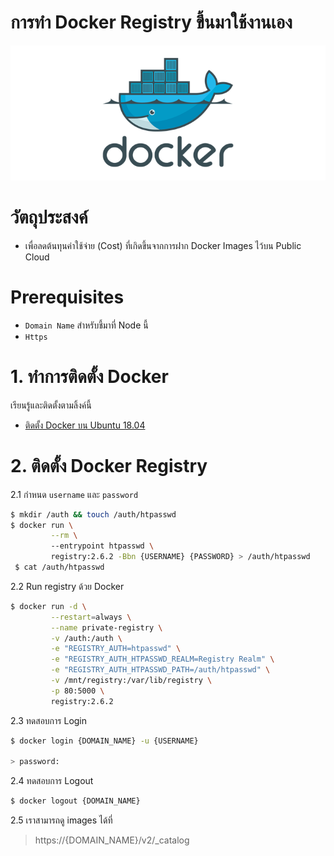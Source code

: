 # การทำ Docker Registry ขึ้นมาใช้งานเอง  

![](./docker-registry-private.png?t=1)

# วัตถุประสงค์

- เพื่อลดต้นทุนค่าใช้จ่าย (Cost) ที่เกิดขึ้นจากการฝาก Docker Images ไว้บน Public Cloud 

# Prerequisites
- `Domain Name` สำหรับชี้มาที่ Node นี้
- `Https`

# 1. ทำการติดตั้ง Docker

เรียนรู้และติดตั้งตามลิ้งค์นี้

- [ติดตั้ง Docker บน Ubuntu 18.04](/blog/install-docker-on-ubuntu-18.04/)

# 2. ติดตั้ง Docker Registry

2.1  กำหนด `username` และ `password`

```sh
$ mkdir /auth && touch /auth/htpasswd
$ docker run \
         --rm \    
         --entrypoint htpasswd \
         registry:2.6.2 -Bbn {USERNAME} {PASSWORD} > /auth/htpasswd
 $ cat /auth/htpasswd
```

2.2 Run registry ด้วย Docker 
```sh
$ docker run -d \
         --restart=always \
         --name private-registry \
         -v /auth:/auth \
         -e "REGISTRY_AUTH=htpasswd" \
         -e "REGISTRY_AUTH_HTPASSWD_REALM=Registry Realm" \
         -e "REGISTRY_AUTH_HTPASSWD_PATH=/auth/htpasswd" \
         -v /mnt/registry:/var/lib/registry \
         -p 80:5000 \
         registry:2.6.2
```
2.3 ทดสอบการ Login
```sh
$ docker login {DOMAIN_NAME} -u {USERNAME}

> password: 
```

2.4 ทดสอบการ Logout
```sh 
$ docker logout {DOMAIN_NAME}
```
2.5 เราสามารถดู images ได้ที่ 

> https://{DOMAIN_NAME}/v2/_catalog
